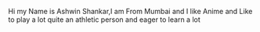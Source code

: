 Hi my Name is Ashwin Shankar,I am From Mumbai and I like Anime and Like to play a lot quite an athletic person and eager to learn a lot
